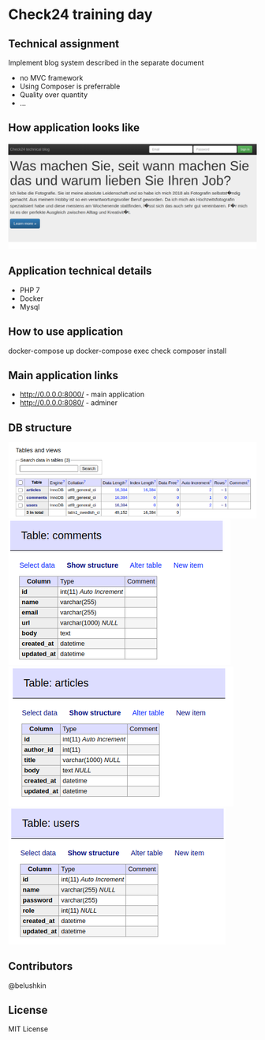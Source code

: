 # Check24 training day

## Technical assignment
Implement blog system described in the separate document
- no MVC framework
- Using Composer is preferrable
- Quality over quantity
- ...

## How application looks like
![alt text](./public/assets/img/image1.png)

## Application technical details

- PHP 7
- Docker
- Mysql

## How to use application   
docker-compose up
docker-compose exec check composer install

## Main application links
- http://0.0.0.0:8000/ - main application
- http://0.0.0.0:8080/ - adminer

## DB structure
![alt text](./public/assets/img/image2.png)
![alt text](./public/assets/img/image3.png)
![alt text](./public/assets/img/image4.png)
![alt text](./public/assets/img/image5.png)

## Contributors
@belushkin

## License
MIT License